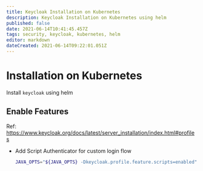 ```yaml
---
title: Keycloak Installation on Kubernetes
description: Keycloak Installation on Kubernetes using helm
published: false
date: 2021-06-14T10:41:45.457Z
tags: security, keycloak, kubernetes, helm
editor: markdown
dateCreated: 2021-06-14T09:22:01.051Z
---
```


# Installation on Kubernetes

Install `keycloak` using helm

## Enable Features

Ref: https://www.keycloak.org/docs/latest/server_installation/index.html#profiles

- Add Script Authenticator for custom login flow

  ```bash
  JAVA_OPTS="${JAVA_OPTS} -Dkeycloak.profile.feature.scripts=enabled"
  ```
